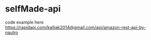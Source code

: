 # selfMade-api
code example here
https://rapidapi.com/kalliak2014@gmail.com/api/amazon-rest-api-by-nautro

